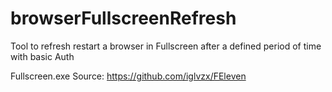 # browserFullscreenRefresh

Tool to refresh restart a browser in Fullscreen after a defined period of time with basic Auth

Fullscreen.exe Source: https://github.com/iglvzx/FEleven
